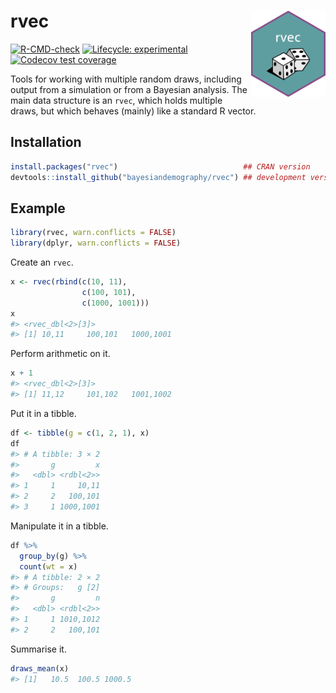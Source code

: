 
<!-- README.md is generated from README.Rmd. Please edit that file -->

# rvec <a href="https://github.com/bayesiandemography/rvec"><img src="data-raw/sticker.png" align="right" height="138" /></a>

<!-- badges: start -->

[![R-CMD-check](https://github.com/bayesiandemography/rvec/actions/workflows/R-CMD-check.yaml/badge.svg)](https://github.com/bayesiandemography/rvec/actions/workflows/R-CMD-check.yaml)
[![Lifecycle:
experimental](https://img.shields.io/badge/lifecycle-experimental-orange.svg)](https://lifecycle.r-lib.org/articles/stages.html#experimental)
[![Codecov test
coverage](https://codecov.io/gh/bayesiandemography/rvec/branch/main/graph/badge.svg)](https://app.codecov.io/gh/bayesiandemography/rvec?branch=main)
<!-- badges: end -->

Tools for working with multiple random draws, including output from a
simulation or from a Bayesian analysis. The main data structure is an
`rvec`, which holds multiple draws, but which behaves (mainly) like a
standard R vector.

## Installation

``` r
install.packages("rvec")                            ## CRAN version
devtools::install_github("bayesiandemography/rvec") ## development version
```

## Example

``` r
library(rvec, warn.conflicts = FALSE)
library(dplyr, warn.conflicts = FALSE)
```

Create an `rvec`.

``` r
x <- rvec(rbind(c(10, 11),
                c(100, 101),
                c(1000, 1001)))
x
#> <rvec_dbl<2>[3]>
#> [1] 10,11     100,101   1000,1001
```

Perform arithmetic on it.

``` r
x + 1
#> <rvec_dbl<2>[3]>
#> [1] 11,12     101,102   1001,1002
```

Put it in a tibble.

``` r
df <- tibble(g = c(1, 2, 1), x)
df
#> # A tibble: 3 × 2
#>       g         x
#>   <dbl> <rdbl<2>>
#> 1     1     10,11
#> 2     2   100,101
#> 3     1 1000,1001
```

Manipulate it in a tibble.

``` r
df %>%
  group_by(g) %>%
  count(wt = x)
#> # A tibble: 2 × 2
#> # Groups:   g [2]
#>       g         n
#>   <dbl> <rdbl<2>>
#> 1     1 1010,1012
#> 2     2   100,101
```

Summarise it.

``` r
draws_mean(x)
#> [1]   10.5  100.5 1000.5
```
